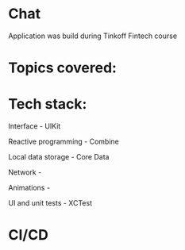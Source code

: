 # Chat
Application was build during Tinkoff Fintech course
# Topics covered:

# Tech stack:
Interface - UIKit

Reactive programming - Combine

Local data storage - Core Data

Network -

Animations - 

UI and unit tests - XCTest

# CI/CD
